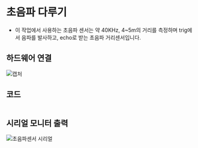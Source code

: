 # 초음파 다루기
* 이 작업에서 사용하는 초음파 센서는 약 40KHz, 4~5m의 거리를 측정하며 trig에서 음파를 발사하고, echo로 받는 초음파 거리센서입니다.
## 하드웨어 연결
![캡처](https://github.com/P-C-Space/Arduino_outsourcing/assets/39722575/6a6e16da-9372-4b47-adae-e1ac8bb61cee)

## 코드
```

```

## 시리얼 모니터 출력 
![초음파센서 시리얼](https://github.com/P-C-Space/BaekHub/assets/39722575/99ce6efa-04fb-4b2c-bc8e-f0b0196947ac)

